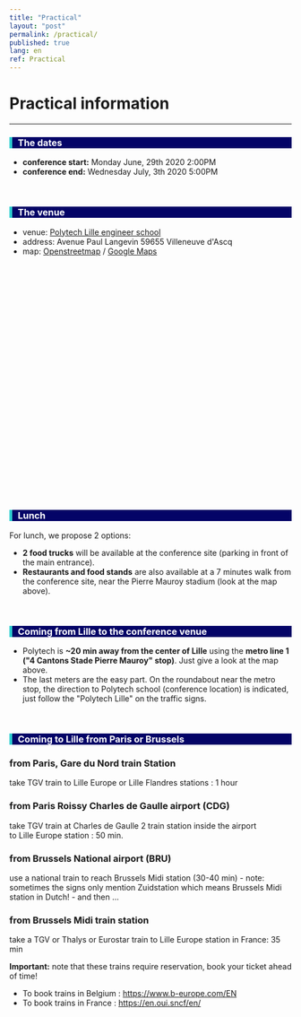 ```yaml
---
title: "Practical"
layout: "post"
permalink: /practical/
published: true
lang: en
ref: Practical
---
```

# Practical information

---

<div style="border-left: 5px solid #30cfd0; color: white; background-color: #040467; padding-left: 10px"> <h3> The dates</h3></div>
<ul>
	<li><b>conference start:</b> Monday June, 29th 2020 2:00PM</li>
	<li><b>conference end:</b> Wednesday July, 3th 2020 5:00PM</li>
</ul>
<br>
                
<div style="border-left: 5px solid #30cfd0; color: white; background-color: #040467; padding-left: 10px"> <h3> The venue</h3></div>
<p>
<ul>
	<li>venue: <a href="http://www.polytech-lille.fr/english-p4664.html">Polytech Lille engineer school</a></li>
	<li>address: Avenue Paul Langevin 59655 Villeneuve d'Ascq</li>
	<li>map: <a href="https://osm.org/go/0B1fyc2nJ-">Openstreetmap</a> / <a href="https://goo.gl/maps/FusMa2F2GoP2">Google Maps</a></li>
</ul>
                
<div id="mapid" style="width: 600px; height: 400px;"></div>
<script>

	var mymap = L.map('mapid').setView([50.60775, 3.13634], 15);

	L.tileLayer('https://api.tiles.mapbox.com/v4/{id}/{z}/{x}/{y}.png?access_token=pk.eyJ1IjoibWFwYm94IiwiYSI6ImNpejY4NXVycTA2emYycXBndHRqcmZ3N3gifQ.rJcFIG214AriISLbB6B5aw', {
		maxZoom: 18,
		attribution: 'Map data &copy; <a href="https://www.openstreetmap.org/">OpenStreetMap</a> contributors, ' +
			'<a href="https://creativecommons.org/licenses/by-sa/2.0/">CC-BY-SA</a>, ' +
			'Imagery © <a href="https://www.mapbox.com/">Mapbox</a>',
		id: 'mapbox.streets'
	}).addTo(mymap);

</script>
<br>

<div style="border-left: 5px solid #30cfd0; color: white; background-color: #040467; padding-left: 10px"> <h3>Lunch</h3></div>
<p>For lunch, we propose 2 options:</p>
<ul>
	<li><b>2 food trucks</b> will be available at the conference site (parking in front of the main entrance).</li> 
	<li><b>Restaurants and food stands</b> are also available at a 7 minutes walk from the conference site,
near the Pierre Mauroy stadium (look at the map above).</li>
</ul>
<br>

<div style="border-left: 5px solid #30cfd0; color: white; background-color: #040467; padding-left: 10px"> <h3>Coming from Lille to the conference venue</h3></div>
<ul>
	<li>Polytech is <b>~20 min away from the center of Lille</b> using the <b>metro line 1 ("4 Cantons Stade Pierre Mauroy" stop)</b>. Just give a look at the map above.</li>
    <li>The last meters are the easy part. On the roundabout near the metro stop, the direction to Polytech school (conference location) is indicated, just follow the "Polytech Lille" on the traffic signs.</li>
</ul>
<br>

<div style="border-left: 5px solid #30cfd0; color: white; background-color: #040467; padding-left: 10px"> <h3>Coming to Lille from Paris or Brussels</h3></div>

<h3><b>from Paris, Gare du Nord train Station</b></h3>
<p>take TGV train to Lille Europe or Lille Flandres stations : 1 hour</p>

<h3><b>from Paris Roissy Charles de Gaulle airport (CDG)</b></h3>
<p>take TGV train at Charles de Gaulle 2 train station inside the airport<br> to Lille Europe station : 50 min.</p>

<h3><b>from Brussels National airport (BRU)</b></h3>
<p>use a national train to reach Brussels Midi station (30-40 min) - note: sometimes the signs only mention Zuidstation which means Brussels Midi station in Dutch! - and then ...</p>

<h3><b>from Brussels Midi train station</b></h3>
<p>take a TGV or Thalys or Eurostar train to Lille Europe station in France: 35 min</p>

<p><b>Important:</b> note that these trains require reservation, book your ticket ahead of time!
<ul>
	<li>To book trains in Belgium : <a href="https://www.b-europe.com/EN" >https://www.b-europe.com/EN</a></li>
    <li>To book trains in France : <a href="https://en.oui.sncf/en/" >https://en.oui.sncf/en/</a></li>
</ul>
</p>